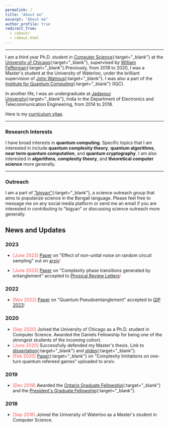 ```yaml
---
permalink: /
title: "About me"
excerpt: "About me"
author_profile: true
redirect_from: 
  - /about/
  - /about.html
---
```


------

I am a third year Ph.D. student in [Computer Science](https://computerscience.uchicago.edu){:target="_blank"} at the [University of Chicago](https://www.uchicago.edu){:target="_blank"}, supervised by [William Fefferman](http://www.billfefferman.com){:target="_blank"}.Previously, from 2018 to 2020, I was a Master's student at the University of Waterloo, under the brilliant supervision of [John Watrous](https://cs.uwaterloo.ca/~watrous/){:target="_blank"}. I was also a part of the [Institute for Quantum Computing](https://uwaterloo.ca/institute-for-quantum-computing/){:target="_blank"} (IQC). 

In another life, I was an undergraduate at [Jadavpur University](http://www.jaduniv.edu.in){:target="_blank"}, India in the Department of Electronics and Telecommunication Engineering, from 2014 to 2018.

Here is my [curriculum vitae](/files/CV.pdf).

------

### Research Interests 

I have broad interests in **quantum computing**. Specific topics that I am interested in include **quantum complexity theory**, **quantum algorithms**, **near term quantum computation**, and **quantum cryptography**. I am also interested in **algorithms**, **complexity theory**, and **theoretical computer science** more generally.

-----

### Outreach

I am a part of ["bigyan"](https://bigyan.org.in){:target="_blank"}, a science outreach group that aims to popularize science in the Bengali language. Please feel free to message me on any social media platform or send me an email if you are interested in contributing to "bigyan" or discussing science outreach more generally.


News and Updates
------

### 2023
- <span style="color:#fa4d4d">[June 2023]</span> [Paper](https://arxiv.org/abs/2212.10582) on "Effect of non-unital noise on random circuit sampling" out on <span style="color:#fa4d4d">[arxiv](https://arxiv.org/pdf/2306.16659)! 

- <span style="color:#fa4d4d">[June 2023]</span> [Paper](https://arxiv.org/abs/2212.10582) on "Complexity phase transitions generated by entanglement" accepted to <span style="color:#fa4d4d">[Physical Review Letters](https://journals.aps.org/prl/)! 

### 2022
- <span style="color:#fa4d4d">[Nov 2022]</span> [Paper](https://arxiv.org/abs/2211.00747) on "Quantum Pseudoentanglement" accepted to <span style="color:#fa4d4d">[QIP 2023](https://indico.cern.ch/event/1175020/)! 

### 2020
- <span style="color:#fa4d4d">[Sep 2020]</span> Joined the University of Chicago as a Ph.D. student in Computer Science. Awarded the Daniels Fellowship for being one of the strongest students of the incoming cohort.
- <span style="color:#fa4d4d">[June 2020]</span> Successfully defended my Master's thesis. Link to [dissertation](https://uwspace.uwaterloo.ca/handle/10012/16056){:target="_blank"} and [slides](/files/Slides.pdf){:target="_blank"}.
- <span style="color:#fa4d4d">[Feb 2020]</span> [Paper](https://arxiv.org/abs/2002.01509){:target="_blank"} on "Complexity limitations on one-turn quantum refereed games" uploaded to arxiv.

### 2019
- <span style="color:#fa4d4d">[Dec 2019]</span> Awarded the [Ontario Graduate Fellowship](https://uwaterloo.ca/graduate-studies-postdoctoral-affairs/awards/ontario-graduate-fellowships){:target="_blank"} and the [President's Graduate Fellowship](https://uwaterloo.ca/graduate-studies-postdoctoral-affairs/current-students/internal-waterloo-awards/presidents-graduate-scholarship){:target="_blank"}.

### 2018
- <span style="color:#fa4d4d">[Sep 2018]</span> Joined the University of Waterloo as a Master's student in Computer Science.
